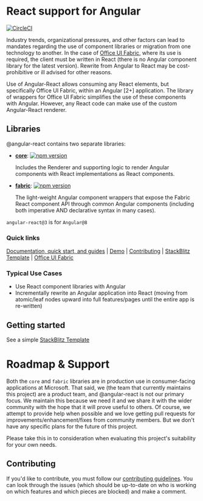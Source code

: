 # React support for Angular

[![CircleCI](https://circleci.com/gh/microsoft/angular-react.svg?style=svg)](https://circleci.com/gh/microsoft/angular-react)

Industry trends, organizational pressures, and other factors can lead to mandates regarding the use of component libraries or migration from one technology to another. In the case of [Office UI Fabric][fab], where its use is required, the client must be written in React (there is no Angular component library for the latest version). Rewrite from Angular to React may be cost-prohibitive or ill advised for other reasons.

Use of Angular-React allows consuming any React elements, but specifically Office UI Fabric, within an Angular [2+] application. The library of wrappers for Office UI Fabric simplifies the use of these components with Angular. However, any React code can make use of the custom Angular-React renderer.

## Libraries

@angular-react contains two separate libraries:

- [**core**][lib-core]: [![npm version](https://badge.fury.io/js/%40angular-react%2Fcore.svg)](https://www.npmjs.com/package/@angular-react/core) 

    Includes the Renderer and supporting logic to render Angular components with React implementations as React components. 

- [**fabric**][lib-fab]: [![npm version](https://badge.fury.io/js/%40angular-react%2Ffabric.svg)](https://www.npmjs.com/package/@angular-react/fabric)
    
    The light-weight Angular component wrappers that expose the Fabric React component API through common Angular components (including both imperative AND declarative syntax in many cases).

`angular-react@3` is for `Angular@8`

### Quick links

[Documentation, quick start, and guides][ard] |
[Demo][ard-demo] |
[Contributing](https://github.com/microsoft/angular-react/blob/master/CONTRIBUTING.md) |
[StackBlitz Template](https://stackblitz.com/edit/angular-react) |
[Office UI Fabric](https://developer.microsoft.com/en-us/fabric)

### Typical Use Cases

- Use React component libraries with Angular
- Incrementally rewrite an Angular application into React 
(moving from atomic/leaf nodes upward into full features/pages until the entire app is re-written)

## Getting started

See a simple [StackBlitz Template](https://stackblitz.com/edit/angular-react)

# Roadmap & Support

Both the `core` and `fabric` libraries are in production use in consumer-facing applications at Microsoft. That said, 
we (the team that currently maintains this project) are a product team, and @angular-react is not our primary focus. 
We maintain this because we need it and we share it with the wider community with the hope that it will prove useful to others.
Of course, we attempt to provide help when possible and we love getting pull requests for 
improvements/enhancement/fixes from community members. But we don't have any specific plans for the future of this project.

Please take this in to consideration when evaluating this project's suitability for your own needs. 

## Contributing

If you'd like to contribute, you must follow our [contributing guidelines](https://github.com/microsoft/angular-react/blob/master/CONTRIBUTING.md).
You can look through the issues (which should be up-to-date on who is working on which features and which pieces are blocked) and make a comment.

[ard]: https://microsoft.github.io/angular-react
[ard-demo]: https://microsoft.github.io/angular-react/demo
[getting-started]: https://microsoft.github.io/angular-react/docs/getting-started
[fab]: https://developer.microsoft.com/en-us/fabric
[fab-c]: https://developer.microsoft.com/en-us/fabric#/components
[lib-core]: ./libs/core/README.md
[lib-fab]: ./libs/fabric/README.md
